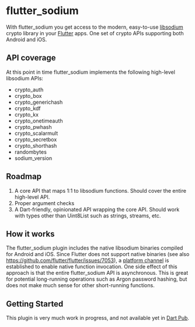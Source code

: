 # flutter_sodium

With flutter_sodium you get access to the modern, easy-to-use [libsodium](https://download.libsodium.org/doc/) crypto library in your [Flutter](https://flutter.io) apps. One set of crypto APIs supporting both Android and iOS.

## API coverage
At this point in time flutter_sodium implements the following high-level libsodium APIs:
- crypto_auth
- crypto_box
- crypto_generichash
- crypto_kdf
- crypto_kx
- crypto_onetimeauth
- crypto_pwhash
- crypto_scalarmult
- crypto_secretbox
- crypto_shorthash
- randombytes
- sodium_version

## Roadmap
1) A core API that maps 1:1 to libsodium functions. Should cover the entire high-level API.
2) Proper argument checks
3) A Dart-friendly, opinionated API wrapping the core API. Should work with types other than Uint8List such as strings, streams, etc.

## How it works
The flutter_sodium plugin includes the native libsodium binaries compiled for Android and iOS. Since Flutter does not support native binaries (see also https://github.com/flutter/flutter/issues/7053), a [platform channel](https://flutter.io/platform-channels/) is established to enable native function invocation. One side effect of this approach is that the entire flutter_sodium API is asynchronous. This is great for potential long-running operations such as Argon password hashing, but does not make much sense for other short-running functions.

## Getting Started

This plugin is very much work in progress, and not available yet in [Dart Pub](https://pub.dartlang.org/).